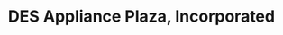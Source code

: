 ---
title: "DES Appliance Plaza, Incorporated"
url: /zamboanga-city/des-appliance-plaza-incorporated/
shop: appliance
---